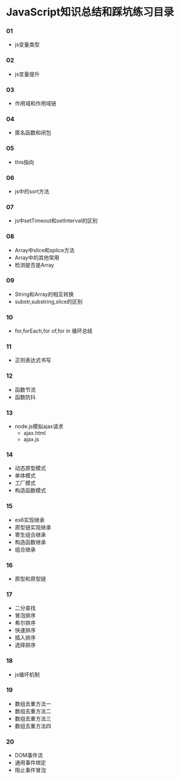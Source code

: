 
# JavaScript知识总结和踩坑练习目录

### 01
  * js变量类型
### 02
  * js变量提升
### 03
  * 作用域和作用域链
### 04
  * 匿名函数和闭包
### 05
  * this指向
### 06
  * js中的sort方法
### 07
  * js中setTimeout和setInterval的区别
### 08
  * Array中slice和splice方法
  * Array中的其他常用
  * 检测是否是Array
### 09
  * String和Array的相互转换
  * substr,substring,slice的区别
### 10
  * for,forEach,for of,for in 循环总结
### 11
  * 正则表达式书写
### 12
  * 函数节流
  * 函数防抖
### 13
  * node.js模拟ajax请求
    *  ajax.html
    *  ajax.js
### 14
  * 动态原型模式
  * 单体模式
  * 工厂模式
  * 构造函数模式
### 15
  * es6实现继承
  * 原型链实现继承
  * 寄生组合继承
  * 构造函数继承
  * 组合继承
### 16
  * 原型和原型链
### 17
  * 二分查找
  * 冒泡排序
  * 希尔排序
  * 快速排序
  * 插入排序
  * 选择排序
### 18
  * js循坏机制
### 19
  * 数组去重方法一
  * 数组去重方法二
  * 数组去重方法三
  * 数组去重方法四
### 20
  * DOM事件流
  * 通用事件绑定
  * 阻止事件冒泡
  
